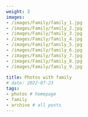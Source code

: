 ```yaml
---
weight: 3
images:
- /images/Family/family_1.jpg
- /images/Family/family_2.jpg
- /images/Family/family_3.jpg
- /images/Family/family_4.jpg
- /images/Family/family_5.jpg
- /images/Family/family_6.jpg
- /images/Family/family_7.jpg
- /images/Family/family_8.jpg
- /images/Family/family_9.jpg
  
title: Photos with family
# date: 2022-07-23
tags:
- photos # homepage
- family
- archive # all posts
---
```

